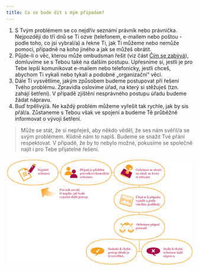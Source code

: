 ```yaml
---
title: Co se bude dít s mým případem?
---
```

1. S Tvým problémem se co nejdřív seznámí právník nebo právnička. Nejpozději do tří dnů se Ti ozve (telefonem, e-mailem nebo poštou - podle toho, co jsi vybral/a) a řekne Ti, jak Ti můžeme nebo nemůže pomoci, případně na koho jiného a jak se můžeš obrátit. 
2. Půjde-li o věc, kterou může ombudsman řešit (viz část [Čím se zabývá](https://deti.ochrance.cz/kdo/cim-se-zabyva/)), domluvíme se s Tebou také na dalším postupu. Upřesníme si, jestli je pro Tebe lepší komunikovat e-mailem nebo telefonicky, jestli chceš, abychom Ti vykali nebo tykali a podobné „organizační“ věci. 
3. Dále Ti vysvětlíme, jakým způsobem budeme postupovat při řešení Tvého problému. Zpravidla oslovíme úřad, na který si stěžuješ (tzn. zahájí šetření). V případě zjištění nesprávného postupu úřadu budeme žádat nápravu.
4. Buď trpělivý/á. Ne každý problém můžeme vyřešit tak rychle, jak by sis přál/a. Zůstaneme s Tebou však ve spojení a budeme Tě průběžně informovat o vývoji šetření.

> Může se stát, že si nepřeješ, aby někdo věděl, že ses nám svěřil/a se svým problémem. Klidně nám to napiš. Budeme se snažit Tvé přání respektovat. V případě, že by to nebylo možné, pokusíme se společně najít i pro Tebe přijatelné řešení.



![Graf zobrazující postup, jak ombudsman vyřizuje podněty.](schema.jpg "Život podnětu v kanceláři ombudsmana")